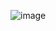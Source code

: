 ![image](https://user-images.githubusercontent.com/62041766/149844648-bb4f84c1-fcbe-4a8b-9337-00467508cf0e.png)

